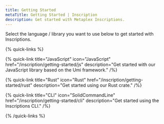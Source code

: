 ```yaml
---
title: Getting Started
metaTitle: Getting Started | Inscription
description: Get started with Metaplex Inscriptions.
---
```


Select the language / library you want to use below to get started with Inscriptions.

{% quick-links %}

{% quick-link title="JavaScript" icon="JavaScript" href="/inscription/getting-started/js" description="Get started with our JavaScript library based on the Umi framework." /%}

{% quick-link title="Rust" icon="Rust" href="/inscription/getting-started/rust" description="Get started using our Rust crate." /%}

{% quick-link title="CLI" icon="SolidCommandLine" href="/inscription/getting-started/cli" description="Get started using the Inscriptions CLI." /%}

{% /quick-links %}
